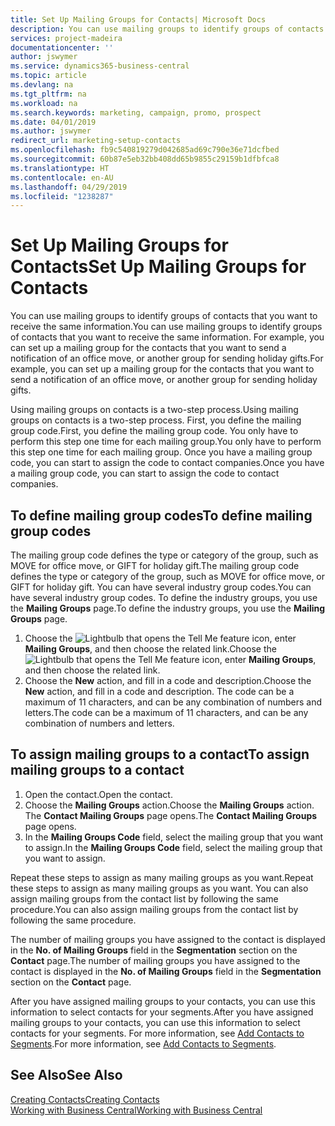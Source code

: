 ```yaml
---
title: Set Up Mailing Groups for Contacts| Microsoft Docs
description: You can use mailing groups to identify groups of contacts that you want to receive the same information, for example, for a marketing campaign or promo.
services: project-madeira
documentationcenter: ''
author: jswymer
ms.service: dynamics365-business-central
ms.topic: article
ms.devlang: na
ms.tgt_pltfrm: na
ms.workload: na
ms.search.keywords: marketing, campaign, promo, prospect
ms.date: 04/01/2019
ms.author: jswymer
redirect_url: marketing-setup-contacts
ms.openlocfilehash: fb9c540819279d042685ad69c790e36e71dcfbed
ms.sourcegitcommit: 60b87e5eb32bb408dd65b9855c29159b1dfbfca8
ms.translationtype: HT
ms.contentlocale: en-AU
ms.lasthandoff: 04/29/2019
ms.locfileid: "1238287"
---
```

# <a name="set-up-mailing-groups-for-contacts"></a><span data-ttu-id="1ed8a-103">Set Up Mailing Groups for Contacts</span><span class="sxs-lookup"><span data-stu-id="1ed8a-103">Set Up Mailing Groups for Contacts</span></span>
<span data-ttu-id="1ed8a-104">You can use mailing groups to identify groups of contacts that you want to receive the same information.</span><span class="sxs-lookup"><span data-stu-id="1ed8a-104">You can use mailing groups to identify groups of contacts that you want to receive the same information.</span></span> <span data-ttu-id="1ed8a-105">For example, you can set up a mailing group for the contacts that you want to send a notification of an office move, or another group for sending holiday gifts.</span><span class="sxs-lookup"><span data-stu-id="1ed8a-105">For example, you can set up a mailing group for the contacts that you want to send a notification of an office move, or another group for sending holiday gifts.</span></span>

<span data-ttu-id="1ed8a-106">Using mailing groups on contacts is a two-step process.</span><span class="sxs-lookup"><span data-stu-id="1ed8a-106">Using mailing groups on contacts is a two-step process.</span></span> <span data-ttu-id="1ed8a-107">First, you define the mailing group code.</span><span class="sxs-lookup"><span data-stu-id="1ed8a-107">First, you define the mailing group code.</span></span> <span data-ttu-id="1ed8a-108">You only have to perform this step one time for each mailing group.</span><span class="sxs-lookup"><span data-stu-id="1ed8a-108">You only have to perform this step one time for each mailing group.</span></span> <span data-ttu-id="1ed8a-109">Once you have a mailing group code, you can start to assign the code to contact companies.</span><span class="sxs-lookup"><span data-stu-id="1ed8a-109">Once you have a mailing group code, you can start to assign the code to contact companies.</span></span>

## <a name="to-define-mailing-group-codes"></a><span data-ttu-id="1ed8a-110">To define mailing group codes</span><span class="sxs-lookup"><span data-stu-id="1ed8a-110">To define mailing group codes</span></span>
<span data-ttu-id="1ed8a-111">The mailing group code defines the type or category of the group, such as MOVE for office move, or GIFT for holiday gift.</span><span class="sxs-lookup"><span data-stu-id="1ed8a-111">The mailing group code defines the type or category of the group, such as MOVE for office move, or GIFT for holiday gift.</span></span> <span data-ttu-id="1ed8a-112">You can have several industry group codes.</span><span class="sxs-lookup"><span data-stu-id="1ed8a-112">You can have several industry group codes.</span></span> <span data-ttu-id="1ed8a-113">To define the industry groups, you use the **Mailing Groups** page.</span><span class="sxs-lookup"><span data-stu-id="1ed8a-113">To define the industry groups, you use the **Mailing Groups** page.</span></span>

1. <span data-ttu-id="1ed8a-114">Choose the ![Lightbulb that opens the Tell Me feature](media/ui-search/search_small.png "Tell me what you want to do") icon, enter **Mailing Groups**, and then choose the related link.</span><span class="sxs-lookup"><span data-stu-id="1ed8a-114">Choose the ![Lightbulb that opens the Tell Me feature](media/ui-search/search_small.png "Tell me what you want to do") icon, enter **Mailing Groups**, and then choose the related link.</span></span>
2. <span data-ttu-id="1ed8a-115">Choose the **New** action, and fill in a code and description.</span><span class="sxs-lookup"><span data-stu-id="1ed8a-115">Choose the **New** action, and fill in a code and description.</span></span> <span data-ttu-id="1ed8a-116">The code can be a maximum of 11 characters, and can be any combination of numbers and letters.</span><span class="sxs-lookup"><span data-stu-id="1ed8a-116">The code can be a maximum of 11 characters, and can be any combination of numbers and letters.</span></span>

## <a name="AssignMailGroupContact"></a> <span data-ttu-id="1ed8a-117">To assign mailing groups to a contact</span><span class="sxs-lookup"><span data-stu-id="1ed8a-117">To assign mailing groups to a contact</span></span>
1. <span data-ttu-id="1ed8a-118">Open the contact.</span><span class="sxs-lookup"><span data-stu-id="1ed8a-118">Open the contact.</span></span>
2. <span data-ttu-id="1ed8a-119">Choose the **Mailing Groups** action.</span><span class="sxs-lookup"><span data-stu-id="1ed8a-119">Choose the **Mailing Groups** action.</span></span> <span data-ttu-id="1ed8a-120">The **Contact Mailing Groups** page opens.</span><span class="sxs-lookup"><span data-stu-id="1ed8a-120">The **Contact Mailing Groups** page opens.</span></span>
3. <span data-ttu-id="1ed8a-121">In the **Mailing Groups Code** field, select the mailing group that you want to assign.</span><span class="sxs-lookup"><span data-stu-id="1ed8a-121">In the **Mailing Groups Code** field, select the mailing group that you want to assign.</span></span>

<span data-ttu-id="1ed8a-122">Repeat these steps to assign as many mailing groups as you want.</span><span class="sxs-lookup"><span data-stu-id="1ed8a-122">Repeat these steps to assign as many mailing groups as you want.</span></span> <span data-ttu-id="1ed8a-123">You can also assign mailing groups from the contact list by following the same procedure.</span><span class="sxs-lookup"><span data-stu-id="1ed8a-123">You can also assign mailing groups from the contact list by following the same procedure.</span></span>

<span data-ttu-id="1ed8a-124">The number of mailing groups you have assigned to the contact is displayed in the **No. of Mailing Groups** field in the **Segmentation** section on the **Contact** page.</span><span class="sxs-lookup"><span data-stu-id="1ed8a-124">The number of mailing groups you have assigned to the contact is displayed in the **No. of Mailing Groups** field in the **Segmentation** section on the **Contact** page.</span></span>

<span data-ttu-id="1ed8a-125">After you have assigned mailing groups to your contacts, you can use this information to select contacts for your segments.</span><span class="sxs-lookup"><span data-stu-id="1ed8a-125">After you have assigned mailing groups to your contacts, you can use this information to select contacts for your segments.</span></span> <span data-ttu-id="1ed8a-126">For more information, see [Add Contacts to Segments](marketing-add-contact-segment.md).</span><span class="sxs-lookup"><span data-stu-id="1ed8a-126">For more information, see [Add Contacts to Segments](marketing-add-contact-segment.md).</span></span>

## <a name="see-also"></a><span data-ttu-id="1ed8a-127">See Also</span><span class="sxs-lookup"><span data-stu-id="1ed8a-127">See Also</span></span>
[<span data-ttu-id="1ed8a-128">Creating Contacts</span><span class="sxs-lookup"><span data-stu-id="1ed8a-128">Creating Contacts</span></span>](marketing-create-contact-companies.md)  
[<span data-ttu-id="1ed8a-129">Working with Business Central</span><span class="sxs-lookup"><span data-stu-id="1ed8a-129">Working with Business Central</span></span>](ui-work-product.md)
